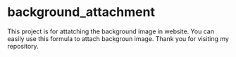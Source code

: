 # background_attachment
This project is for attatching the background image in website. You can easily use this formula to attach backgroun image. Thank you for visiting my repository.
